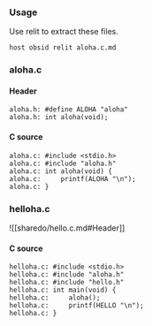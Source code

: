 ### Usage

Use relit to extract these files.

	host obsid relit aloha.c.md

### aloha.c

#### Header

	aloha.h: #define ALOHA "aloha"
	aloha.h: int aloha(void);

#### C source

	aloha.c: #include <stdio.h>
	aloha.c: #include "aloha.h"
	aloha.c: int aloha(void) {
	aloha.c:     printf(ALOHA "\n");
	aloha.c: }

### helloha.c

![[sharedo/hello.c.md#Header]]

#### C source

	helloha.c: #include <stdio.h>
	helloha.c: #include "aloha.h"
	helloha.c: #include "hello.h"
	helloha.c: int main(void) {
	helloha.c:     aloha();
	helloha.c:     printf(HELLO "\n");
	helloha.c: }
